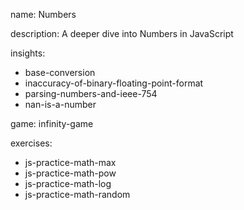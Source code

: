 name: Numbers

description: A deeper dive into Numbers in JavaScript

insights:

- base-conversion
- inaccuracy-of-binary-floating-point-format
- parsing-numbers-and-ieee-754
- nan-is-a-number

game: infinity-game

exercises:

- js-practice-math-max
- js-practice-math-pow
- js-practice-math-log
- js-practice-math-random
